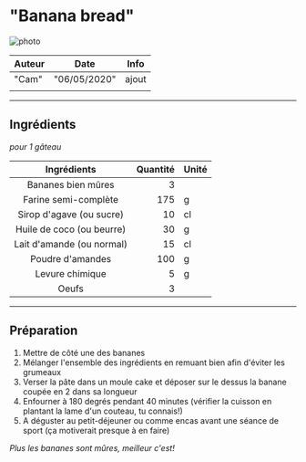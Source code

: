# "Banana bread"

<!-- me transmettre une photo (jpg, png, etc) pour que je la mette ici -->
![photo](photos/<nom>.jpg)

| Auteur         | Date           | Info  |
| -------------- |:--------------:| ----- |
| "Cam"          |  "06/05/2020"  | ajout |
|                |                |       |

___

## Ingrédients

*pour 1 gâteau*

| Ingrédients               | Quantité     | Unité
|:-------------------------:|-------------:|-------
| Bananes bien mûres        |            3 | 
| Farine semi-complète      |          175 | g
| Sirop d'agave (ou sucre)  |           10 | cl
| Huile de coco (ou beurre) |           30 | g
| Lait d'amande (ou normal) |           15 | cl
| Poudre d'amandes          |          100 | g
| Levure chimique           |            5 | g 
| Oeufs                     |            3 |


___

## Préparation

1. Mettre de côté une des bananes 
2. Mélanger l'ensemble des ingrédients en remuant bien afin d'éviter les grumeaux 
3. Verser la pâte dans un moule cake et déposer sur le dessus la banane coupée en 2 dans sa longueur 
4. Enfourner à 180 degrés pendant 40 minutes (vérifier la cuisson en plantant la lame d'un couteau, tu connais!)
5. A déguster au petit-déjeuner ou comme encas avant une séance de sport (ça motiverait presque à en faire)

_Plus les bananes sont mûres, meilleur c'est!_